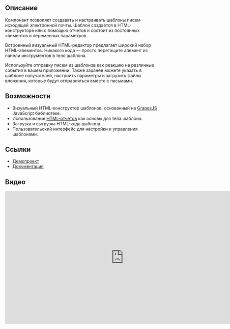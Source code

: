 ## Описание
Компонент позволяет создавать и настраивать шаблоны писем исходящей электронной почты. Шаблон создается в HTML-конструкторе или с помощью отчетов и состоит из постоянных элементов и переменных параметров.

Встроенный визуальный HTML-редактор предлагает широкий набор HTML-элементов. Никакого кода — просто перетащите элемент из панели инструментов в тело шаблона.

Используйте отправку писем из шаблонов как реакцию на различные события в вашем приложении. Также заранее можете указать в шаблоне получателей, настроить параметры и загрузить файлы вложения, которые будут отправляться вместе с письмами.

## Возможности
- Визуальный HTML-конструктор шаблонов, основанный на  [GrapesJS](https://grapesjs.com/) JavaScript библиотеке.
- Использование [HTML-отчетов](https://www.cuba-platform.ru/marketplace/reporting) как основы для тела шаблона.
- Загрузка и выгрузка HTML-кода шаблона.
- Пользовательский интерфейс для настройки и управления шаблонами.

## Ссылки
- [Демопроект](https://github.com/cuba-platform/emailtemplate-addon-demo)
- [Документация](https://github.com/cuba-platform/emailtemplate-addon/blob/master/README.md)

## Видео
<iframe width="770" height="433" src="https://www.youtube.com/embed/JqRexrg4mAs" frameborder="0" allow="accelerometer; autoplay; encrypted-media; gyroscope; picture-in-picture" allowfullscreen></iframe>